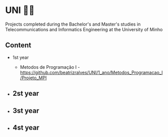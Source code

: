 # UNI 👩‍🎓​
Projects completed during the Bachelor's and Master's studies in Telecommunications and Informatics Engineering at the University of Minho

## Content
- 1st year
  - Metodos de Programação I - https://github.com/beatrizralves/UNI/1_ano/Metodos_Programacao_I/Projeto_MPI
- 2st year
  -
 
- 3st year
  -
- 4st year
  -
  
